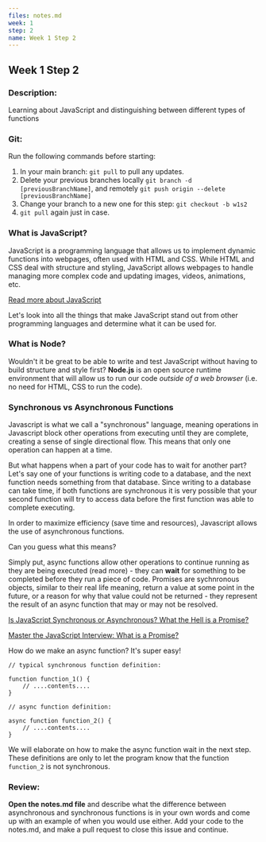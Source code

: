 ```yaml
---
files: notes.md
week: 1
step: 2
name: Week 1 Step 2
---
```


## Week 1 Step 2

### Description:
Learning about JavaScript and distinguishing between different types of functions

### Git:

Run the following commands before starting:
1. In your main branch: `git pull` to pull any updates.
2. Delete your previous branches locally `git branch -d [previousBranchName]`, and remotely `git push origin --delete [previousBranchName]`
3. Change your branch to a new one for this step: `git checkout -b w1s2`
4. `git pull` again just in case.

### What is JavaScript?

JavaScript is a programming language that allows us to implement dynamic functions into webpages, often used with HTML and CSS. While HTML and CSS deal with structure and styling, JavaScript allows webpages to handle managing more complex code and updating images, videos, animations, etc.

[Read more about JavaScript](https://developer.mozilla.org/en-US/docs/Learn/JavaScript/First_steps/What_is_JavaScript)

Let's look into all the things that make JavaScript stand out from other programming languages and determine what it can be used for.

### What is Node?

Wouldn't it be great to be able to write and test JavaScript without having to build structure and style first? **Node.js** is an open source runtime environment that will allow us to run our code *outside of a web browser* (i.e. no need for HTML, CSS to run the code).

### Synchronous vs Asynchronous Functions

Javascript is what we call a "synchronous" language, meaning operations in Javascript block other operations from executing until they are complete, creating a sense of single directional flow. This means that only one operation can happen at a time.

But what happens when a part of your code has to wait for another part? Let's say one of your functions is writing code to a database, and the next function needs something from that database. Since writing to a database can take time, if both functions are synchronous it is very possible that your second function will try to access data before the first function was able to complete executing.

In order to maximize efficiency (save time and resources), Javascript allows the use of asynchronous functions.

Can you guess what this means?

Simply put, async functions allow other operations to continue running as they are being executed (read more) - they can **wait** for something to be completed before they run a piece of code. Promises are sychnronous objects, similar to their real life meaning, return a value at some point in the future, or a reason for why that value could not be returned - they represent the result of an async function that may or may not be resolved.

[Is JavaScript Synchronous or Asynchronous? What the Hell is a Promise?](https://developer.mozilla.org/en-US/docs/Web/JavaScript/Reference/Global_Objects/Promise)

[Master the JavaScript Interview: What is a Promise?](https://medium.com/better-programming/is-javascript-synchronous-or-asynchronous-what-the-hell-is-a-promise-7aa9dd8f3bfb)

How do we make an async function? It's super easy!

```
// typical synchronous function definition:

function function_1() {
	// ....contents....
}

// async function definition:

async function function_2() {
	// ....contents....
}
```

We will elaborate on how to make the async function wait in the next step. These definitions are only to let the program know that the function `function_2` is not synchronous.

### Review:

**Open the notes.md file** and describe what the difference between asynchronous and synchronous functions is in your own words and come up with an example of when you would use either. Add your code to the notes.md, and make a pull request to close this issue and continue.